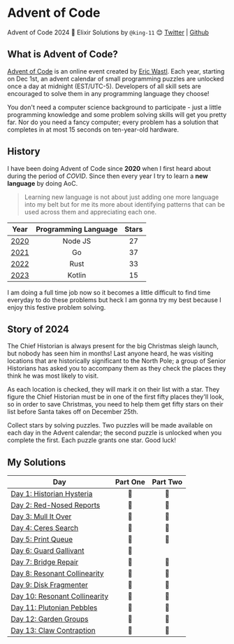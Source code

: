 # Advent of Code
Advent of Code 2024 🎄 Elixir Solutions by
`@king-11` 😊 [Twitter](https://twitter.com/1108King) | [Github](https://github.com/king-11)

## What is Advent of Code?
[Advent of Code](http://adventofcode.com) is an online event created by [Eric Wastl](https://twitter.com/ericwastl). Each year, starting on Dec 1st, an advent calendar of small programming puzzles are unlocked once a day at midnight (EST/UTC-5). Developers of all skill sets are encouraged to solve them in any programming language they choose!

You don't need a computer science background to participate - just a little programming knowledge and some problem solving skills will get you pretty far. Nor do you need a fancy computer; every problem has a solution that completes in at most 15 seconds on ten-year-old hardware.

## History

I have been doing Advent of Code since **2020** when I first heard about during the period of *COVID*. Since then every year I try to learn a **new language** by doing AoC.

>Learning new language is not about just adding one more language into my belt but for me its more about identifying patterns that can be used across them and appreciating each one.

| Year | Programming Language | Stars |
|:----:|:--------------------:|:-----:|
| [2020](./2020) | Node JS | 27 |
| [2021](./2021) | Go | 37 |
| [2022](./2022) | Rust | 33 |
| [2023](./2023) | Kotlin | 15 |

I am doing a full time job now so it becomes a little difficult to find time everyday to do these problems but heck I am gonna try my best because I enjoy this festive problem solving.

## Story of 2024

The Chief Historian is always present for the big Christmas sleigh launch, but nobody has seen him in months! Last anyone heard, he was visiting locations that are historically significant to the North Pole; a group of Senior Historians has asked you to accompany them as they check the places they think he was most likely to visit.

As each location is checked, they will mark it on their list with a star. They figure the Chief Historian must be in one of the first fifty places they'll look, so in order to save Christmas, you need to help them get fifty stars on their list before Santa takes off on December 25th.

Collect stars by solving puzzles. Two puzzles will be made available on each day in the Advent calendar; the second puzzle is unlocked when you complete the first. Each puzzle grants one star. Good luck!

## My Solutions

| Day                                                                 | Part One | Part Two |
|---------------------------------------------------------------------|:--------:|:--------:|
| [Day 1: Historian Hysteria](./lib/advent_of_code/day_01.ex)         |    🌟    |    🌟    |
| [Day 2: Red-Nosed Reports](./lib/advent_of_code/day_02.ex)          |    🌟    |    🌟    |
| [Day 3: Mull It Over](./lib/advent_of_code/day_03.ex)               |    🌟    |    🌟    |
| [Day 4: Ceres Search](./lib/advent_of_code/day_04.ex)               |    🌟    |    🌟    |
| [Day 5: Print Queue](./lib/advent_of_code/day_05.ex)                |    🌟    |    🌟    |
| [Day 6: Guard Gallivant](./lib/advent_of_code/day_06.ex)            |    🌟    |          |
| [Day 7: Bridge Repair](./lib/advent_of_code/day_07.ex)              |    🌟    |    🌟    |
| [Day 8: Resonant Collinearity](./lib/advent_of_code/day_08.ex)      |    🌟    |    🌟    |
| [Day 9: Disk Fragmenter](./lib/advent_of_code/day_09.py)            |    🌟    |    🌟    |
| [Day 10: Resonant Collinearity](./lib/advent_of_code/day_10.ex)     |    🌟    |    🌟    |
| [Day 11: Plutonian Pebbles](./lib/advent_of_code/day_11.ex)         |    🌟    |    🌟    |
| [Day 12: Garden Groups](./lib/advent_of_code/day_12.ex)             |    🌟    |    🌟    |
| [Day 13: Claw Contraption](./lib/advent_of_code/day_13.ex)          |    🌟    |    🌟    |
